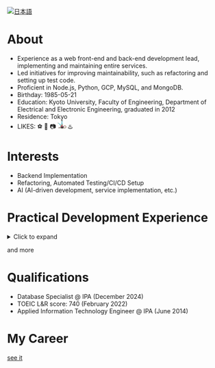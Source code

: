 [![日本語](https://img.shields.io/badge/lang-日本語-blue)](./README.md)

# About
* Experience as a web front-end and back-end development lead, implementing and maintaining entire services.
* Led initiatives for improving maintainability, such as refactoring and setting up test code.
* Proficient in Node.js, Python, GCP, MySQL, and MongoDB.
* Birthday: 1985-05-21
* Education: Kyoto University, Faculty of Engineering, Department of Electrical and Electronic Engineering, graduated in 2012
* Residence: Tokyo
* LIKES: ⚽️ 🏃 📷 <img src="./assets/img/shisha.png" width="20" height="20" alt="シーシャ" title="from https://www.emojis.com/emoji/shisha-EljaMuQIIbZ"> ♨️

# Interests
* Backend Implementation
* Refactoring, Automated Testing/CI/CD Setup
* AI (AI-driven development, service implementation, etc.)

# Practical Development Experience
<details>
<summary>Click to expand</summary>

[![JavaScript](https://skillicons.dev/icons?i=js "JavaScript")](https://skillicons.dev)
[![Python](https://skillicons.dev/icons?i=py "Python")](https://skillicons.dev)
[![Bash](https://skillicons.dev/icons?i=bash "Bash")](https://skillicons.dev)
[![Ruby](https://skillicons.dev/icons?i=ruby "Ruby")](https://skillicons.dev)
[![Java](https://skillicons.dev/icons?i=java "Java")](https://skillicons.dev)
[![PHP](https://skillicons.dev/icons?i=php "PHP")](https://skillicons.dev)
[![TypeScript](https://skillicons.dev/icons?i=ts "TypeScript")](https://skillicons.dev)
[![Scala](https://skillicons.dev/icons?i=scala "Scala")](https://skillicons.dev)
[![HTML](https://skillicons.dev/icons?i=html "HTML")](https://skillicons.dev)
[![CSS](https://skillicons.dev/icons?i=css "CSS")](https://skillicons.dev)
[![Sass](https://skillicons.dev/icons?i=sass "Sass")](https://skillicons.dev)

[![Node.js](https://skillicons.dev/icons?i=nodejs "Node.js")](https://skillicons.dev)
[![Express](https://skillicons.dev/icons?i=express "Express")](https://skillicons.dev)
[![GraphQL](https://skillicons.dev/icons?i=graphql "GraphQL")](https://skillicons.dev)
[![Jest](https://skillicons.dev/icons?i=jest "Jest")](https://skillicons.dev)
[![npm](https://skillicons.dev/icons?i=npm "npm")](https://skillicons.dev)
[![Django](https://skillicons.dev/icons?i=django "Django")](https://skillicons.dev)
[![Rails](https://skillicons.dev/icons?i=rails "Rails")](https://skillicons.dev)
[![Spring](https://skillicons.dev/icons?i=spring "Spring")](https://skillicons.dev)
[![React](https://skillicons.dev/icons?i=react "React")](https://skillicons.dev)
[![Laravel](https://skillicons.dev/icons?i=laravel "Laravel")](https://skillicons.dev)
[![Bootstrap](https://skillicons.dev/icons?i=bootstrap "Bootstrap")](https://skillicons.dev)
[![Heroku](https://skillicons.dev/icons?i=heroku "Heroku")](https://skillicons.dev)
[![Netlify](https://skillicons.dev/icons?i=netlify "Netlify")](https://skillicons.dev)

[![MySQL](https://skillicons.dev/icons?i=mysql "MySQL")](https://skillicons.dev)
[![MongoDB](https://skillicons.dev/icons?i=mongo "MongoDB")](https://skillicons.dev)
[![Redis](https://skillicons.dev/icons?i=redis "Redis")](https://skillicons.dev)
[![PostgreSQL](https://skillicons.dev/icons?i=postgres "PostgreSQL")](https://skillicons.dev)

[![Google Cloud Platform](https://skillicons.dev/icons?i=gcp "Google Cloud Platform")](https://skillicons.dev)
[![Amazon Web Services](https://skillicons.dev/icons?i=aws "Amazon Web Services")](https://skillicons.dev)

[![Terraform](https://skillicons.dev/icons?i=terraform "Terraform")](https://skillicons.dev)
[![Docker](https://skillicons.dev/icons?i=docker "Docker")](https://skillicons.dev)
[![Kubernetes](https://skillicons.dev/icons?i=k8s "Kubernetes")](https://skillicons.dev)
[![Jenkins](https://skillicons.dev/icons?i=jenkins "Jenkins")](https://skillicons.dev)
[![Git](https://skillicons.dev/icons?i=git "Git")](https://skillicons.dev)
[![GitHub](https://skillicons.dev/icons?i=github "GitHub")](https://skillicons.dev)
[![GitHub Actions](https://skillicons.dev/icons?i=githubactions "GitHub Actions")](https://skillicons.dev)
[![Vim](https://skillicons.dev/icons?i=vim "Vim")](https://skillicons.dev)
[![VS Code](https://skillicons.dev/icons?i=vscode "VS Code")](https://skillicons.dev)
[![PyCharm](https://skillicons.dev/icons?i=pycharm "PyCharm")](https://skillicons.dev)
[![Eclipse](https://skillicons.dev/icons?i=eclipse "Eclipse")](https://skillicons.dev)
[![Notion](https://skillicons.dev/icons?i=notion "Notion")](https://skillicons.dev)
[![Raspberry Pi](https://skillicons.dev/icons?i=raspberrypi "Raspberry Pi")](https://skillicons.dev)

</details>

and more

# Qualifications
* Database Specialist @ IPA (December 2024)
* TOEIC L&R score: 740 (February 2022)
* Applied Information Technology Engineer @ IPA (June 2014)

# My Career
[see it](./docs/career/README.en.md)

<!--
**tnbe21/tnbe21** is a ✨ _special_ ✨ repository because its `README.md` (this file) appears on your GitHub profile.

Here are some ideas to get you started:

- 🔭 I’m currently working on ...
- 🌱 I’m currently learning ...
- 👯 I’m looking to collaborate on ...
- 🤔 I’m looking for help with ...
- 💬 Ask me about ...
- 📫 How to reach me: ...
- 😄 Pronouns: ...
- ⚡ Fun fact: ...
-->
